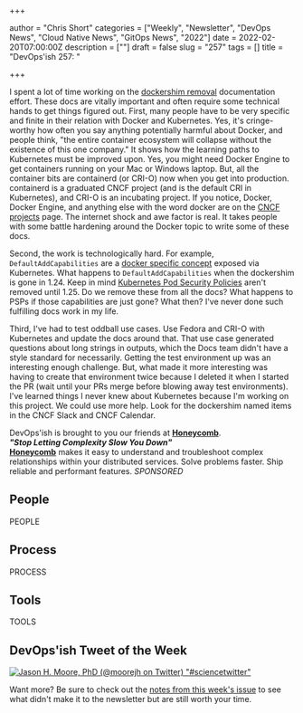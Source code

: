 +++

author = "Chris Short"
categories = ["Weekly", "Newsletter", "DevOps News", "Cloud Native News", "GitOps News", "2022"]
date = 2022-02-20T07:00:00Z
description = [""]
draft = false
slug = "257"
tags = []
title = "DevOps'ish 257: "

+++

I spent a lot of time working on the [dockershim removal](https://k8s.io/dockershim) documentation effort. These docs are vitally important and often require some technical hands to get things figured out. First, many people have to be very specific and finite in their relation with Docker and Kubernetes. Yes, it's cringe-worthy how often you say anything potentially harmful about Docker, and people think, "the entire container ecosystem will collapse without the existence of this one company." It shows how the learning paths to Kubernetes must be improved upon. Yes, you might need Docker Engine to get containers running on your Mac or Windows laptop. But, all the container bits are containerd (or CRI-O) now when you get into production. containerd is a graduated CNCF project (and is the default CRI in Kubernetes), and CRI-O is an incubating project. If you notice, Docker, Docker Engine, and anything else with the word docker are on the [CNCF projects](https://www.cncf.io/projects/) page. The internet shock and awe factor is real. It takes people with some battle hardening around the Docker topic to write some of these docs.

Second, the work is technologically hard. For example, `DefaultAddCapabilities` are a [docker specific concept](https://docs.petty.company/engine/reference/run/#runtime-privilege-and-linux-capabilities) exposed via Kubernetes. What happens to `DefaultAddCapabilities` when the dockershim is gone in 1.24. Keep in mind [Kubernetes Pod Security Policies](https://kubernetes.io/docs/concepts/policy/pod-security-policy/) aren't removed until 1.25. Do we remove these from all the docs? What happens to PSPs if those capabilities are just gone? What then? I've never done such fulfilling docs work in my life.

Third, I've had to test oddball use cases. Use Fedora and CRI-O with Kubernetes and update the docs around that. That use case generated questions about long strings in outputs, which the Docs team didn't have a style standard for necessarily. Getting the test environment up was an interesting enough challenge. But, what made it more interesting was having to create that environment twice because I deleted it when I started the PR (wait until your PRs merge before blowing away test environments). I've learned things I never knew about Kubernetes because I'm working on this project. We could use more help. Look for the dockershim named items in the CNCF Slack and CNCF Calendar.

DevOps'ish is brought to you our friends at [**Honeycomb**](https://ui.honeycomb.io/signup?&utm_source=devopsish&utm_medium=newsletter&utm_campaign=ad&utm_content=product-signup).  
***"Stop Letting Complexity Slow You Down"***  
[**Honeycomb**](https://ui.honeycomb.io/signup?&utm_source=devopsish&utm_medium=newsletter&utm_campaign=ad&utm_content=product-signup) makes it easy to understand and troubleshoot complex relationships within your distributed services. Solve problems faster. Ship reliable and performant features. *SPONSORED*

## People

PEOPLE

## Process

PROCESS

## Tools

TOOLS

## DevOps'ish Tweet of the Week

[![Jason H. Moore, PhD (@moorejh on Twitter) "#sciencetwitter"](https://shortcdn.com/file/devopsish/257-devopsish-tweet-of-the-week.webp)](https://twitter.com/moorejh/status/1491495889809993728)

Want more? Be sure to check out the [notes from this week's issue](https://devopsish.com/257/notes/) to see what didn't make it to the newsletter but are still worth your time.
